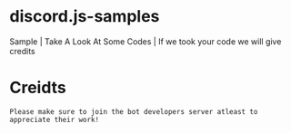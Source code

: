   <a href="https://media.discordapp.net/attachments/761970050927296523/762652183107076106/download.png"><img src=""></a>

# discord.js-samples
Sample | Take A Look At Some Codes | If we took your code we will give credits 

# Creidts 
`Please make sure to join the bot developers server atleast to appreciate their work!`
